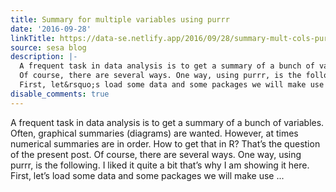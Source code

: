 ```yaml
---
title: Summary for multiple variables using purrr
date: '2016-09-28'
linkTitle: https://data-se.netlify.app/2016/09/28/summary-mult-cols-purrr/
source: sesa blog
description: |-
  A frequent task in data analysis is to get a summary of a bunch of variables. Often, graphical summaries (diagrams) are wanted. However, at times numerical summaries are in order. How to get that in R? That&rsquo;s the question of the present post.
  Of course, there are several ways. One way, using purrr, is the following. I liked it quite a bit that&rsquo;s why I am showing it here.
  First, let&rsquo;s load some data and some packages we will make use ...
disable_comments: true
---
```

A frequent task in data analysis is to get a summary of a bunch of variables. Often, graphical summaries (diagrams) are wanted. However, at times numerical summaries are in order. How to get that in R? That&rsquo;s the question of the present post.
Of course, there are several ways. One way, using purrr, is the following. I liked it quite a bit that&rsquo;s why I am showing it here.
First, let&rsquo;s load some data and some packages we will make use ...